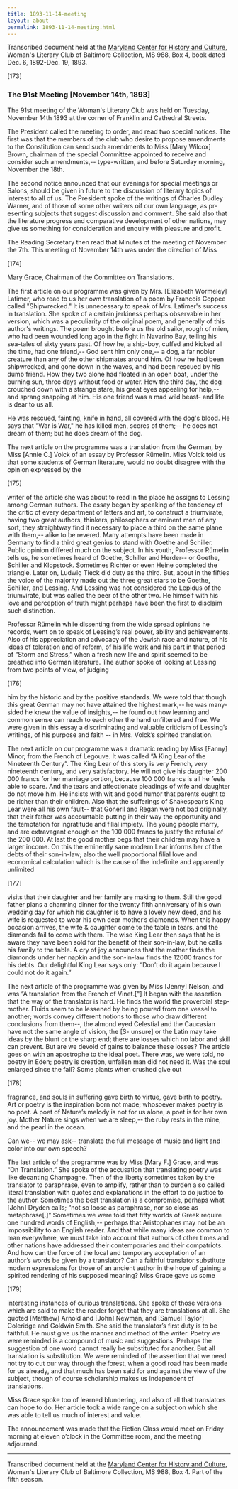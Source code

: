 ```yaml
---
title: 1893-11-14-meeting
layout: about
permalink: 1893-11-14-meeting.html
---
```

Transcribed document held at the [Maryland Center for History and Culture](http://mdhs.org/), Woman's Literary Club of Baltimore Collection, MS 988, Box 4, book dated Dec. 6, 1892-Dec. 19, 1893.

[173]

### The 91st Meeting [November 14th, 1893]

The 91st meeting of the Woman's Literary Club was held on Tuesday, November 14th 1893 at the corner of Franklin and Cathedral Streets.

The President called the meeting to order, and read two special notices. The first was that the members of the club who desire to propose amendments to the Constitution can send such amendments to Miss [Mary Wilcox] Brown, chairman of the special Committee appointed to receive and consider such amendments,-- type-written, and before Saturday morning, November the 18th.

The second notice announced that our evenings for special meetings or Salons, should be given in future to the discussion of literary topics of interest to all of us. The President spoke of the writings of Charles Dudley Warner, and of those of some other writers oif our own language, as pr­­esenting subjects that suggest discussion and comment. She said also that the literature progress and comparative development of other nations, may give us something for consideration and enquiry with pleasure and profit.

The Reading Secretary then read that Minutes of the meeting of November the 7th. This meeting of November 14th was under the direction of Miss

[174]

Mary Grace, Chairman of the Committee on Translations.

The first article on our programme was given by Mrs. [Elizabeth Wormeley] Latimer, who read to us her own translation of a poem by Francois Coppee called "Shipwrecked." It is unnecessary to speak of Mrs. Latimer's success in translation. She spoke of a certain jerkiness perhaps observable in her version, which was a peculiarity of the original poem, and generally of this author's writings. The poem brought before us the old sailor, rough of mien, who had been wounded long ago in the fight in Navarino Bay, telling his sea-tales of sixty years past. Of how he, a ship-boy, cuffed and kicked all the time, had one friend,-- God sent him only one,-- a dog, a far nobler creature than any of the other shipmates around him. Of how he had been shipwrecked, and gone down in the waves, and had been rescued by his dumb friend. How they two alone had floated in an open boat, under the burning sun, three days without food or water. How the third day, the dog crouched down with a strange stare, his great eyes appealing for help,-- and sprang snapping at him. His one friend was a mad wild beast- and life is dear to us all.

He was rescued, fainting, knife in hand, all covered with the dog's blood. He says that "War is War," he has killed men, scores of them;-- he does not dream of them; but he does dream of the dog.

The next article on the programme was a translation from the German, by Miss [Annie C.] Volck of an essay by Professor Rümelin. Miss Volck told us that some students of German literature, would no doubt disagree with the opinion expressed by the

[175]

writer of the article she was about to read in the place he assigns to Lessing among German authors. The essay began by speaking of the tendency of the critic of every department of letters and art, to construct a triumvirate, having two great authors, thinkers, philosophers or eminent men of any sort, they straightway find it necessary to place a third on the same plane with them,-- alike to be revered. Many attempts have been made in Germany to find a third great genius to stand with Goethe and Schiller. Public opinion differed much on the subject. In his youth, Professor Rümelin tells us, he sometimes heard of Goethe, Schiller and Herder-- or Goethe, Schiller and Klopstock. Sometimes Richter or even Heine completed the triangle. Later on, Ludwig Tieck did duty as the third. But, about in the fifties the voice of the majority made out the three great stars to be Goethe, Schiller, and Lessing. And Lessing was not considered the Lepidus of the triumvirate, but was called the peer of the other two. He himself with his love and perception of truth might perhaps have been the first to disclaim such distinction.

Professor Rümelin while dissenting from the wide spread opinions he records, went on to speak of Lessing’s real power, ability and achievements. Also of his appreciation and advocacy of the Jewish race and nature, of his ideas of toleration and of reform, of his life work and his part in that period of “Storm and Stress,” when a fresh new life and spirit seemed to be breathed into German literature. The author spoke of looking at Lessing from two points of view, of judging

[176]

him by the historic and by the positive standards. We were told that though this great German may not have attained the highest mark,-- he was many-sided he knew the value of insights,-- he found out how learning and common sense can reach to each other the hand unfiltered and free. We were given in this essay a discriminating and valuable criticism of Lessing’s writings, of his purpose and faith -- in Mrs. Volck’s spirited translation.

The next article on our programme was a dramatic reading by Miss [Fanny] Minor, from the French of Legouve. It was called “A King Lear of the Nineteenth Century”. The King Lear of this story is very French, very nineteenth century, and very satisfactory. He will not give his daughter 200 000 francs for her marriage portion, because 100 000 francs is all he feels able to spare. And the tears and affectionate pleadings of wife and daughter do not move him. He insists with wit and good humor that parents ought to be richer than their children. Also that the sufferings of Shakespear’s King Lear were all his own fault-- that Goneril and Regan were not bad originally, that their father was accountable putting in their way the opportunity and the temptation for ingratitude and filial impiety. The young people marry, and are extravagant enough on the 100 000 francs to justify the refusal of the 200 000. At last the good mother begs that their children may have a larger income. On this the eminently sane modern Lear informs her of the debts of their son-in-law; also the well proportional filial love and economical calculation which is the cause of the indefinite and apparently unlimited

[177]

visits that their daughter and her family are making to them. Still the good father plans a charming dinner for the twenty fifth anniversary of his own wedding day for which his daughter is to have a lovely new deed, and his wife is requested to wear his own dear mother’s diamonds. When this happy occasion arrives, the wife & daughter come to the table in tears, and the diamonds fail to come with them. The wise King Lear then says that he is aware they have been sold for the benefit of their son-in-law, but he calls his family to the table. A cry of joy announces that the mother finds the diamonds under her napkin and the son-in-law finds the 12000 francs for his debts. Our delightful King Lear says only: “Don’t do it again because I could not do it again.”

The next article of the programme was given by Miss [Jenny] Nelson, and was “A translation from the French of Vinet.["] It began with the assertion that the way of the translator is hard. He finds the world the proverbial step-mother. Fluids seem to be lessened by being poured from one vessel to another; words convey different notions to those who draw different conclusions from them--, the almond eyed Celestial and the Caucasian have not the same angle of vision, the [S- unsure] or the Latin may take ideas by the blunt or the sharp end; there are losses which no labor and skill can prevent. But are we devoid of gains to balance these losses? The article goes on with an apostrophe to the ideal poet. There was, we were told, no poetry in Eden; poetry is creation, unfallen man did not need it. Was the soul enlarged since the fall? Some plants when crushed give out

[178]

fragrance, and souls in suffering gave birth to virtue, gave birth to poetry. Art or poetry is the inspiration born not made; whosoever makes poetry is no poet. A poet of Nature’s melody is not for us alone, a poet is for her own joy. Mother Nature sings when we are sleep,-- the ruby rests in the mine, and the pearl in the ocean.

Can we-- we may ask-- translate the full message of music and light and color into our own speech?

The last article of the programme was by Miss [Mary F.] Grace, and was “On Translation.” She spoke of the accusation that translating poetry was like decanting Champagne. Then of the liberty sometimes taken by the translator to paraphrase, even to amplify, rather than to burden a so called literal translation with quotes and explanations in the effort to do justice to the author. Sometimes the best translation is a compromise, perhaps what [John] Dryden calls; “not so loose as paraphrase, nor so close as metaphrase[.]” Sometimes we were told that fifty worlds of Greek require one hundred words of English,-- perhaps that Aristophanes may not be an impossibility to an English reader. And that while many ideas are common to man everywhere, we must take into account that authors of other times and other nations have addressed their contemporaries and their compatriots. And how can the force of the local and temporary acceptation of an author’s words be given by a translator? Can a faithful translator substitute modern expressions for those of an ancient author in the hope of gaining a spirited rendering of his supposed meaning? Miss Grace gave us some

[179]

interesting instances of curious translations. She spoke of those versions which are said to make the reader forget that they are translations at all. She quoted [Matthew] Arnold and [John] Newman, and [Samuel Taylor] Coleridge and Goldwin Smith. She said the translator’s first duty is to be faithful. He must give us the manner and method of the writer. Poetry we were reminded is a compound of music and suggestions. Perhaps the suggestion of one word cannot really be substituted for another. But all translation is substitution. We were reminded of the assertion that we need not try to cut our way through the forest, when a good road has been made for us already, and that much has been said for and against the view of the subject, though of course scholarship makes us independent of translations.

Miss Grace spoke too of learned blundering, and also of all that translators can hope to do. Her article took a wide range on a subject on which she was able to tell us much of interest and value.

The announcement was made that the Fiction Class would meet on Friday morning at eleven o’clock in the Committee room, and the meeting adjourned.
<hr>

Transcribed document held at the [Maryland Center for History and Culture](http://mdhs.org/), Woman's Literary Club of Baltimore Collection, MS 988, Box 4. Part of the fifth season.